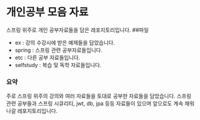 # 개인공부 모음 자료
스프링 위주로 개인 공부자료들을 담은 레포지토리입니다.
##파일
- ex : 강의 수강시에 받은 예제들을 담았습니다.
- spring : 스프링 관련 공부자료들입니다.
- etc : 다른 공부 자료들입니다.
- selfstudy : 복습 및 독학 자료들입니다. 

### 요약
주로 스프링 위주의 강의와 여러 자료들을 토대로 공부한 자료들을 담았습니다.
스프링 관련 공부들과 스프링 시큐리티, jwt, db, jpa 등등 자료들이 있으며 앞으로도 계속 채워나갈 레포지토리입니다.
